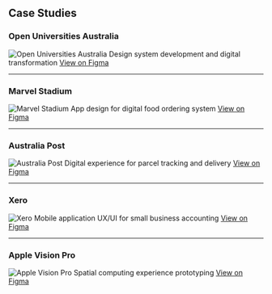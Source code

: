 ## Case Studies ##

### Open Universities Australia

![Open Universities Australia](/case-studies/ou-tile.png)
Design system development and digital transformation
[View on Figma](https://www.figma.com/)

---

### Marvel Stadium

![Marvel Stadium](/case-studies/marvelstadium.png)
App design for digital food ordering system
[View on Figma](https://www.figma.com/)

---

### Australia Post

![Australia Post](/case-studies/auspost.png)
Digital experience for parcel tracking and delivery
[View on Figma](https://www.figma.com/)

---

### Xero

![Xero](/case-studies/xero.png)
Mobile application UX/UI for small business accounting
[View on Figma](https://www.figma.com/)

---

### Apple Vision Pro

![Apple Vision Pro](/case-studies/vision-pro.png)
Spatial computing experience prototyping
[View on Figma](https://www.figma.com/)
